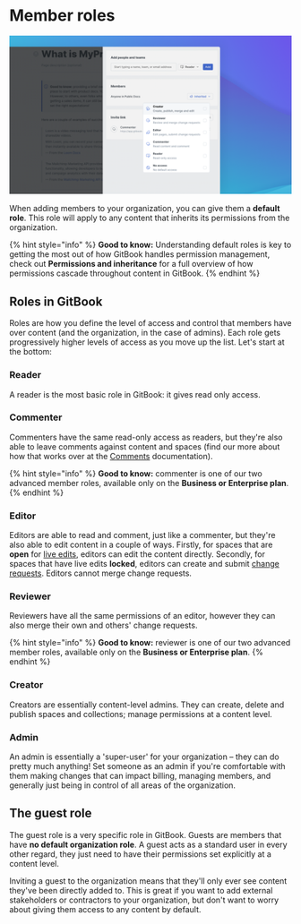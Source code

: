# Member roles

![](<../../.gitbook/assets/Space Permissions.png>)

When adding members to your organization, you can give them a **default role**. This role will apply to any content that inherits its permissions from the organization.

{% hint style="info" %}
**Good to know:** Understanding default roles is key to getting the most out of how GitBook handles permission management, check out **Permissions and inheritance** for a full overview of how permissions cascade throughout content in GitBook.
{% endhint %}

## Roles in GitBook

Roles are how you define the level of access and control that members have over content (and the organization, in the case of admins). Each role gets progressively higher levels of access as you move up the list. Let's start at the bottom:

### Reader

A reader is the most basic role in GitBook: it gives read only access.

### Commenter

Commenters have the same read-only access as readers, but they're also able to leave comments against content and spaces (find our more about how that works over at the [Comments](../../spaces/comments-discussion.md) documentation).

{% hint style="info" %}
**Good to know:** commenter is one of our two advanced member roles, available only on the **Business or Enterprise plan**.
{% endhint %}

### Editor

Editors are able to read and comment, just like a commenter, but they're also able to edit content in a couple of ways. Firstly, for spaces that are **open** for [live edits](../../editing-content/live-edits.md), editors can edit the content directly. Secondly, for spaces that have live edits **locked**, editors can create and submit [change requests](../../editing-content/change-requests.md). Editors cannot merge change requests.

### Reviewer

Reviewers have all the same permissions of an editor, however they can also merge their own and others' change requests.

{% hint style="info" %}
**Good to know:** reviewer is one of our two advanced member roles, available only on the **Business or Enterprise plan**.
{% endhint %}

### Creator

Creators are essentially content-level admins. They can create, delete and publish spaces and collections; manage permissions at a content level.

### Admin

An admin is essentially a 'super-user' for your organization – they can do pretty much anything! Set someone as an admin if you're comfortable with them making changes that can impact billing, managing members, and generally just being in control of all areas of the organization.

## The guest role

The guest role is a very specific role in GitBook. Guests are members that have **no default organization role**. A guest acts as a standard user in every other regard, they just need to have their permissions set explicitly at a content level.

Inviting a guest to the organization means that they'll only ever see content they've been directly added to. This is great if you want to add external stakeholders or contractors to your organization, but don't want to worry about giving them access to any content by default.
